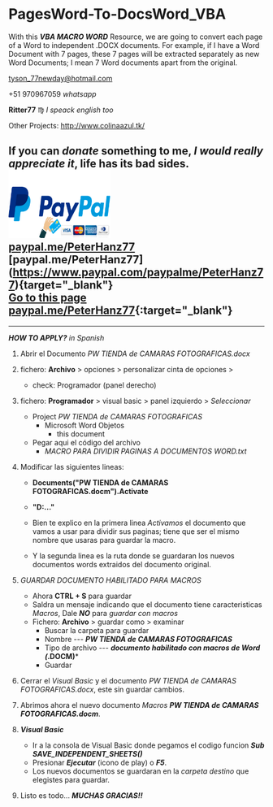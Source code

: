 # PagesWord-To-DocsWord_VBA
With this ***VBA MACRO WORD*** Resource, we are going to convert each page of a Word to independent .DOCX documents. For example, if I have a Word Document with 7 pages, these 7 pages will be extracted separately as new Word Documents; I mean 7 Word documents apart from the original.

tyson_77newday@hotmail.com

+51 970967059    *whatsapp*

**Ritter77** :virgo:    *I speack english too*

Other Projects:
	http://www.colinaazul.tk/

If you can *donate* something to me, ***I would really appreciate it***, life has its bad sides. </br>
<a href="https://www.paypal.com/paypalme/PeterHanz77" title="Donations Paypal" target="_blank"><img src="PAYPAL Credit Card.jpg" width="200" height="134"></a> </br>
<a href="https://www.paypal.com/paypalme/PeterHanz77" title="Donations Paypal" target="_blank">paypal.me/PeterHanz77</a>
[paypal.me/PeterHanz77] (https://www.paypal.com/paypalme/PeterHanz77){target="_blank"} </br>
[Go to this page](https://www.paypal.com/paypalme/PeterHanz77/?target=_blank) </br>
[paypal.me/PeterHanz77](https://www.paypal.com/paypalme/PeterHanz77){:target="_blank"}
---
---

***HOW TO APPLY?*** *in Spanish*

1. Abrir el Documento *PW TIENDA de CAMARAS FOTOGRAFICAS.docx* </br>

2. fichero: **Archivo** > opciones > personalizar cinta de opciones > </br>
	- check: Programador (panel derecho) </br>
	
3. fichero: **Programador** > visual basic > panel izquierdo > *Seleccionar* </br>
	- Project *PW TIENDA de CAMARAS FOTOGRAFICAS* </br>
		- Microsoft Word Objetos </br>
			- this document </br>
	- Pegar aqui el código del archivo </br>
		- *MACRO PARA DIVIDIR PAGINAS A DOCUMENTOS WORD.txt* </br>
		
4. Modificar las siguientes lineas: </br>
	- **Documents("PW TIENDA de CAMARAS FOTOGRAFICAS.docm").Activate** </br>
	- **"D:\..." </br>**
	
	- Bien te explico en la primera linea *Activamos* el documento que vamos a usar para dividir sus paginas; tiene que ser el mismo nombre que usaras 
		para guardar la macro. </br>
	- Y la segunda linea es la ruta donde se guardaran los nuevos documentos words extraidos del documento original. </br>
	
5. *GUARDAR DOCUMENTO HABILITADO PARA MACROS* </br>
	- Ahora **CTRL + S** para guardar </br>
	- Saldra un mensaje indicando que el documento tiene caracteristicas *Macros*, Dale ***NO*** para *guardar con macros*
	- Fichero: **Archivo** > guardar como > examinar </br>
		- Buscar la carpeta para guardar </br>
		- Nombre --- 		***PW TIENDA de CAMARAS FOTOGRAFICAS*** </br>
		- Tipo de archivo --- 	***documento habilitado con macros de Word (*.DOCM)*** </br>
		- Guardar </br>
		
6. Cerrar el *Visual Basic* y el documento *PW TIENDA de CAMARAS FOTOGRAFICAS.docx*, este sin guardar cambios. </br>

7. Abrimos ahora el nuevo documento *Macros* ***PW TIENDA de CAMARAS FOTOGRAFICAS.docm***. </br>

8. ***Visual Basic*** </br>
	- Ir a la consola de Visual Basic donde pegamos el codigo funcion ***Sub SAVE_INDEPENDENT_SHEETS()*** </br>
	- Presionar ***Ejecutar*** (icono de play) o ***F5***. </br>
	- Los nuevos documentos se guardaran en la *carpeta destino* que elegistes para guardar. </br>
	
9. Listo es todo... ***MUCHAS GRACIAS!!***



